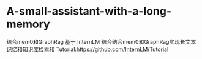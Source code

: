 # A-small-assistant-with-a-long-memory
结合mem0和GraphRag
基于 InternLM 结合结合mem0和GraphRag实现长文本记忆和知识库检索和
Tutorial:https://github.com/InternLM/Tutorial
